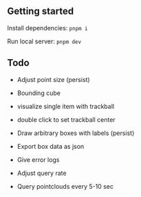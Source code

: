 ## Getting started

Install dependencies: `pnpm i`

Run local server: `pnpm dev`

## Todo

- Adjust point size (persist)
- Bounding cube
- visualize single item with trackball
- double click to set trackball center

- Draw arbitrary boxes with labels (persist)
- Export box data as json

- Give error logs

- Adjust query rate
- Query pointclouds every 5-10 sec
